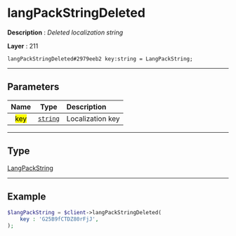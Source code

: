 # langPackStringDeleted

**Description** : *Deleted localization string*

**Layer** : 211

```tl
langPackStringDeleted#2979eeb2 key:string = LangPackString;
```

---

## Parameters

| Name | Type | Description |
| :---: | :---: | :--- |
| <mark>key</mark> | [`string`](type/string) | Localization key |

---

## Type

[LangPackString](type/LangPackString)

---

## Example

```php
$langPackString = $client->langPackStringDeleted(
	key : 'G25B9fCTDZ80rFjJ',
);
```